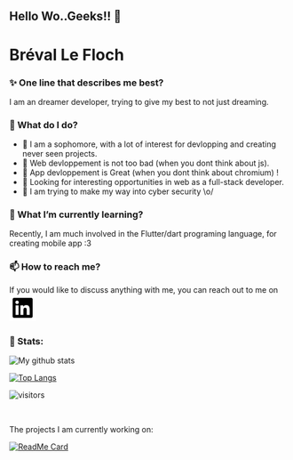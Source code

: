## Hello Wo..Geeks!! 👋
# Bréval Le Floch

<!--
**LightIn-death/LightIn-death** is a ✨ _special_ ✨ repository because its `README.md` (this file) appears on your GitHub profile.

🔭 I’m currently working on ...
- 🤔 I’m looking for help with ...
- 👯 I’m looking to collaborate on ...
- 💬 Ask me about ...
- ⚡ Fun fact: ...
-->


### :sparkles: One line that describes me best?

I am an dreamer developer, trying to give my best to not just dreaming.

### 🤔 What do I do? 

 - :green_book: I am a sophomore, with a lot of interest for devlopping and creating never seen projects.
 - :green_book: Web devloppement is not too bad (when you dont think about js). 
 - :green_book: App devloppement is Great (when you dont think about chromium) !  
 - :green_book: Looking for interesting opportunities in web as a full-stack  developer.
 - :green_book: I am trying to make my way into cyber security \o/ 

### 🌱 What I’m currently learning?

Recently, I am much involved in the Flutter/dart programing language, for creating mobile app :3

### 📫 How to reach me?
If you would like to discuss anything with me, you can reach out to me on [<img src="https://raw.githubusercontent.com/ChoukseyKhushbu/ChoukseyKhushbu/100c63ccd5bf079f7995582b29ae0b3931724e87/readme/linkedin-box-fill.svg" >](https://www.linkedin.com/in/br%C3%A9val-le-floch-234564190/)


### 📶 Stats:
<!-- ![My github stats](https://github-readme-stats.vercel.app/api?username=ChoukseyKhushbu&show_icons=true&title_color=fff&icon_color=79ff97&text_color=9f9f9f&bg_color=151515&count_private=true) -->

![My github stats](https://github-readme-stats.vercel.app/api?username=LightIn-death&include_all_commits=true&show_icons=true&theme=dracula&count_private=true)

[![Top Langs](https://github-readme-stats.vercel.app/api/top-langs/?username=LightIn-death&theme=dracula&layout=compact)](https://github.com/anuraghazra/github-readme-stats)

![visitors](https://profile-counter.glitch.me/LightIn-death/count.svg)


<br />

<div><p>The projects I am currently working on: </p></div>

[![ReadMe Card](https://github-readme-stats.vercel.app/api/pin/?username=LightIn-death&repo=Site-Underflow)](https://github.com/LightIn-death/Site-Underflow)
